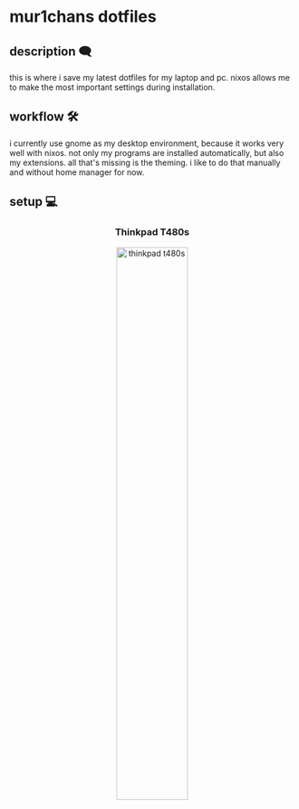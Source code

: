 # mur1chans dotfiles

<h2 align="left">description 🗨</h2> 
this is where i save my latest dotfiles for my laptop and pc.
nixos allows me to make the most important settings during installation.

<h2 align="left">workflow 🛠</h2>
i currently use gnome as my desktop environment, because it works very well with nixos. 
not only my programs are installed automatically, but also my extensions. all that's missing is the theming. 
i like to do that manually and without home manager for now.
<h2 align="left">setup 💻️</h2>
<div align="center">
  <h3 align="center">Thinkpad T480s</h3>
  <img src="https://i.imgur.com/2eZfHJ1.png" alt="thinkpad t480s" width="50%"/>
</div>
